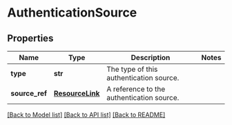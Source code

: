 # AuthenticationSource

## Properties
Name | Type | Description | Notes
------------ | ------------- | ------------- | -------------
**type** | **str** | The type of this authentication source. | 
**source_ref** | [**ResourceLink**](ResourceLink.md) | A reference to the authentication source. | 

[[Back to Model list]](../README.md#documentation-for-models) [[Back to API list]](../README.md#documentation-for-api-endpoints) [[Back to README]](../README.md)


